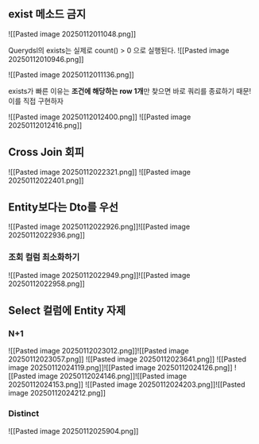 ## exist 메소드 금지

![[Pasted image 20250112011048.png]]

Querydsl의 exists는 실제로 count() > 0 으로 실행된다.
![[Pasted image 20250112010946.png]]

![[Pasted image 20250112011136.png]]

exists가 빠른 이유는 **조건에 해당하는 row 1개**만 찾으면 바로 쿼리를 종료하기 때문!
이를 직접 구현하자

![[Pasted image 20250112012400.png]]
![[Pasted image 20250112012416.png]]

## Cross Join 회피

![[Pasted image 20250112022321.png]]
![[Pasted image 20250112022401.png]]

## Entity보다는 Dto를 우선

![[Pasted image 20250112022926.png]]![[Pasted image 20250112022936.png]]

### 조회 컬럼 최소화하기
![[Pasted image 20250112022949.png]]![[Pasted image 20250112022958.png]]

## Select 컬럼에 Entity 자제

### N+1

![[Pasted image 20250112023012.png]]![[Pasted image 20250112023057.png]]
![[Pasted image 20250112023641.png]]
![[Pasted image 20250112024119.png]]![[Pasted image 20250112024126.png]]
![[Pasted image 20250112024146.png]]![[Pasted image 20250112024153.png]]
![[Pasted image 20250112024203.png]]![[Pasted image 20250112024212.png]]

### Distinct
![[Pasted image 20250112025904.png]]
